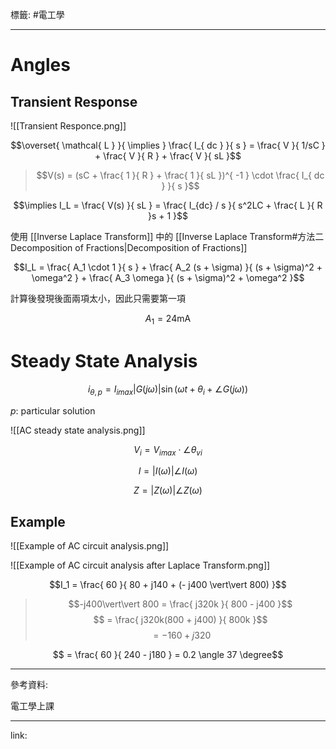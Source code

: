 標籤: #電工學 

---

# Angles

## Transient Response

![[Transient Responce.png]]

$$\overset{ \mathcal{ L } }{ \implies } \frac{ I_{ dc } }{ s } = \frac{ V }{ 1/sC } + \frac{ V }{ R } + \frac{ V }{ sL }$$

> $$V(s) = (sC + \frac{ 1 }{ R } + \frac{ 1 }{ sL })^{ -1 } \cdot \frac{ I_{ dc } }{ s }$$

$$\implies I_L = \frac{ V(s) }{ sL } = \frac{ I_{dc} / s }{ s^2LC + \frac{ L }{ R }s + 1 }$$

使用 [[Inverse Laplace Transform]] 中的 [[Inverse Laplace Transform#方法二 Decomposition of Fractions|Decomposition of Fractions]]

$$I_L = \frac{ A_1 \cdot 1 }{ s } + \frac{ A_2 (s + \sigma) }{ (s + \sigma)^2 + \omega^2 } + \frac{ A_3 \omega }{ (s + \sigma)^2 + \omega^2 }$$

計算後發現後面兩項太小，因此只需要第一項

$$A_1 = 24\text{mA}$$

# Steady State Analysis

$$i_{ \theta, p } = I_{ imax }\vert G(j\omega) \vert \sin(\omega t + \theta_i + \angle G(j\omega))$$

$p$: particular solution

![[AC steady state analysis.png]]

$$V_i = V_{ imax } \cdot \angle \theta_{ vi }$$

$$I = \vert I(\omega) \vert \angle I(\omega)$$

$$Z = \vert Z(\omega) \vert \angle Z(\omega)$$

## Example

![[Example of AC circuit analysis.png]]

![[Example of AC circuit analysis after Laplace Transform.png]]

$$I_1 = \frac{ 60 }{ 80 + j140 + (- j400 \vert\vert 800) }$$

> $$-j400\vert\vert 800 = \frac{ j320k }{ 800 - j400 }$$
> $$ = \frac{ j320k(800 + j400) }{ 800k }$$
> $$ = -160 + j320$$

$$ = \frac{ 60 }{ 240 - j180 } = 0.2 \angle 37 \degree$$

---

參考資料:

電工學上課

---

link:

